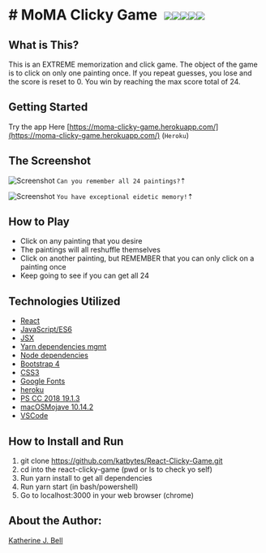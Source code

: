 # &#35; MoMA Clicky Game&nbsp;&nbsp;<img src="https://img.icons8.com/color/48/000000/picasso.png"><img src="https://img.icons8.com/color/48/000000/modern-art.png"><img src="https://img.icons8.com/color/48/000000/easel.png"><img src="https://img.icons8.com/color/48/000000/magritte.png"><img src="https://img.icons8.com/color/48/000000/edvard-munch.png">

## What is This?
This is an EXTREME memorization and click game. The object of the game is to click on only one painting once. If you repeat guesses, you lose and the score is reset to 0. You win by reaching the max score total of 24.

## Getting Started
Try the app Here [https://moma-clicky-game.herokuapp.com/](https://moma-clicky-game.herokuapp.com/) (`Heroku`)

## The Screenshot
![Screenshot](/public/assets/screenshots/demo-01.png)
`Can you remember all 24 paintings?`&#8673;

![Screenshot](/public/assets/screenshots/demo-02.png)
`You have exceptional eidetic memory!`&#8673;

## How to Play
* Click on any painting that you desire
* The paintings will all reshuffle themselves
* Click on another painting, but REMEMBER that you can only click on a painting once
* Keep going to see if you can get all 24

## Technologies Utilized
* [React](https://reactjs.org/)
* [JavaScript/ES6](http://es6-features.org/#Constants)
* [JSX](https://reactjs.org/docs/introducing-jsx.html)
* [Yarn dependencies mgmt](https://yarnpkg.com/en/)
* [Node dependencies](https://nodejs.org/en/)
* [Bootstrap 4](https://getbootstrap.com/)
* [CSS3](https://developer.mozilla.org/en-US/docs/Web/CSS/CSS3)
* [Google Fonts](https://fonts.google.com/)
* [heroku](https://www.heroku.com)
* [PS CC 2018 19.1.3](https://www.adobe.com/products/photoshop.html)
* [macOSMojave 10.14.2](https://support.apple.com/kb/DL1986?locale=en_US)
* [VSCode](https://code.visualstudio.com/)

## How to Install and Run
01. git clone https://github.com/katbytes/React-Clicky-Game.git
02. cd into the react-clicky-game (pwd or ls to check yo self)
03. Run yarn install to get all dependencies
04. Run yarn start (in bash/powershell)
05. Go to localhost:3000 in your web browser (chrome)

## About the Author:
[Katherine J. Bell](https://github.com/katbytes)
